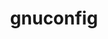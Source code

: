 ---
title: "gnuconfig"
layout: cache
categories: [package, v0.18.1]
meta: {"versions": ["2021-08-14"], "compilers": ["gcc@=7.3.1"], "oss": ["amzn2"], "platforms": ["linux"], "targets": ["aarch64", "graviton2"], "stacks": ["aws-ahug-aarch64", "aws-isc-aarch64", "root"], "num_specs": 2, "num_specs_by_stack": {"aws-isc-aarch64": 2, "root": 2, "aws-ahug-aarch64": 2}}
spec_details: [{"hash": "oeuhjqsw7fchhkodvltv74jdvilw5zh7", "compiler": "gcc@=7.3.1", "versions": ["2021-08-14"], "os": "amzn2", "platform": "linux", "target": "graviton2", "variants": [], "stacks": ["aws-isc-aarch64", "root", "aws-ahug-aarch64"], "size": "-", "tarball": "https://binaries.spack.io/releases/v0.18.1/build_cache/linux-amzn2-graviton2/gcc-7.3.1/gnuconfig-2021-08-14/linux-amzn2-graviton2-gcc-7.3.1-gnuconfig-2021-08-14-oeuhjqsw7fchhkodvltv74jdvilw5zh7.spack"}, {"hash": "mj37cfwdgaaz3dguhrsx5wp7fwufhyz4", "compiler": "gcc@=7.3.1", "versions": ["2021-08-14"], "os": "amzn2", "platform": "linux", "target": "aarch64", "variants": [], "stacks": ["aws-isc-aarch64", "root", "aws-ahug-aarch64"], "size": "-", "tarball": "https://binaries.spack.io/releases/v0.18.1/build_cache/linux-amzn2-aarch64/gcc-7.3.1/gnuconfig-2021-08-14/linux-amzn2-aarch64-gcc-7.3.1-gnuconfig-2021-08-14-mj37cfwdgaaz3dguhrsx5wp7fwufhyz4.spack"}]
---